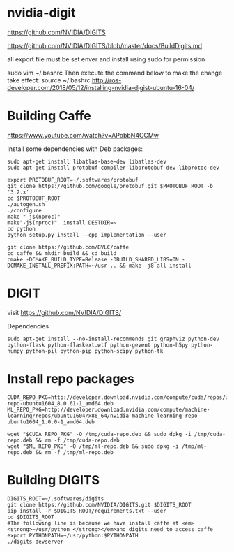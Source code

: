 # nvidia-digit
https://github.com/NVIDIA/DIGITS

https://github.com/NVIDIA/DIGITS/blob/master/docs/BuildDigits.md

all export file must be set enver and install using sudo for permission

sudo vim ~/.bashrc
Then execute the command below to make the change take effect:
source ~/.bashrc
http://ros-developer.com/2018/05/12/installing-nvidia-digist-ubuntu-16-04/

# Building Caffe
https://www.youtube.com/watch?v=APobbN4CCMw

Install some dependencies with Deb packages:
```
sudo apt-get install libatlas-base-dev libatlas-dev
sudo apt-get install protobuf-compiler libprotobuf-dev libprotoc-dev

export PROTOBUF_ROOT=~/.softwares/protobuf
git clone https://github.com/google/protobuf.git $PROTOBUF_ROOT -b '3.2.x'
cd $PROTOBUF_ROOT
./autogen.sh
./configure
make "-j$(nproc)"
make"-j$(nproc)"  install DESTDIR=~
cd python
python setup.py install --cpp_implementation --user

git clone https://github.com/BVLC/caffe
cd caffe && mkdir build && cd build
cmake -DCMAKE_BUILD_TYPE=Release -DBUILD_SHARED_LIBS=ON -DCMAKE_INSTALL_PREFIX:PATH=~/usr .. && make -j8 all install

```
# DIGIT

visit https://github.com/NVIDIA/DIGITS/

Dependencies
```
sudo apt-get install --no-install-recommends git graphviz python-dev python-flask python-flaskext.wtf python-gevent python-h5py python-numpy python-pil python-pip python-scipy python-tk
```
# Install repo packages
```
CUDA_REPO_PKG=http://developer.download.nvidia.com/compute/cuda/repos/ubuntu1604/x86_64/cuda-repo-ubuntu1604_8.0.61-1_amd64.deb
ML_REPO_PKG=http://developer.download.nvidia.com/compute/machine-learning/repos/ubuntu1604/x86_64/nvidia-machine-learning-repo-ubuntu1604_1.0.0-1_amd64.deb

wget "$CUDA_REPO_PKG" -O /tmp/cuda-repo.deb && sudo dpkg -i /tmp/cuda-repo.deb && rm -f /tmp/cuda-repo.deb 
wget "$ML_REPO_PKG" -O /tmp/ml-repo.deb && sudo dpkg -i /tmp/ml-repo.deb && rm -f /tmp/ml-repo.deb
```
# Building DIGITS
```
DIGITS_ROOT=~/.softwares/digits
git clone https://github.com/NVIDIA/DIGITS.git $DIGITS_ROOT
pip install -r $DIGITS_ROOT/requirements.txt --user
cd $DIGITS_ROOT
#The following line is because we have install caffe at <em><strong>~/usr/python </strong></em>and digits need to access caffe
export PYTHONPATH=~/usr/python:$PYTHONPATH 
./digits-devserver
```
